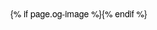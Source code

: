 <!doctype html>
<html>
<head>
<meta charset="utf-8">
<title>{{ page.title }}</title>
<link rel="icon" href="/favicon.ico" />
<link rel="alternate" type="application/atom+xml" title="RSS Feed for client9.com"  href="/atom.xml" />
<meta property="og:site_name" content="client9" />
<meta property="og:type" content="article" />
<meta property="og:url" content="http://www.client9.com{{ page.id }}/" />
<meta property="og:title" content="{{ page.title }}" />
<meta property="og:description" content="{{ page.summary }}" />
{% if page.og-image %}<meta property="og:image" content="http://www.client9.com{{ page.og-image }}" />{% endif %}
<meta name="twitter:card" content="summary">
<meta name="twitter:creator" content="@ngalbreath" />
<!-- http://videojs.com/ -->
<link href="http://vjs.zencdn.net/c/video-js.css" rel="stylesheet">
<script src="http://vjs.zencdn.net/c/video.js"></script>
<style>
body { color: #000;  font-family: proxima-nova, proxima-nova-1, proxima-nova-2, HelveticaNeue, 'Helvetica Neue', Helvetica, Arial, sans-serif; }

body { color: #000; font-family: georgia, "times new roman", times, serif; }


a {text-decoration: none; color: black }
a:active { text-decoration: underline }
a:hover { text-decoration: underline }

h1 { margin-top: 0px; margin-bottom: 0px; }
blockquote { font-size: small; }

.date {
 margin-top: 0px;
 margin-bottom: 0px;
 font-size:small;
 color:grey;
 font-family: arial
}
#page { width: 900px; margin-left:auto; margin-right:auto; padding-left:5pm; padding-right: 5px; }
#left { float: left; width: 590px; padding-right: 5px; }
#right { float: left;width: 290px; padding-left: 5px;}
#footer { clear: both; }
#footer ul { margin: 0; text-align:center;}
#footer ul li {display: inline }
#disqus_thread { margin:10px; padding: 10px}


#header { margin: 0px; }
#header h1 { float:left; font-size: 300%; margin: 0px }
#header ul { float: left; margin: 0; padding: 0px}
#header ul li { display: inline; float: left;
  margin-left: 0px; margin-right: 5px; padding: 0px}

#post a { text-transform: underline; color: #004276; }

.readmore {text-transform: uppercase; font-size: x-small; font-family: arial; color: #004276; }

#post-pagination { font-family: arial; text-transform: uppercase; margin-bottom: 30px; font-size:small}

.previous { display: inline; float:left; margin-top: 0px; margin-left: 20px }
.next  { display: inline; float:right; margin-top: 0px; margin-right: 20px; }
.disabled   { color: #AAA; }
.pagination { margin-bottom: 20px; }

#mc_embed_signup{background:#fff; clear:left; font:14px Helvetica,Arial,sans-serif; }
</style>
<script type="text/javascript">

  var _gaq = _gaq || [];
  _gaq.push(['_setAccount', 'UA-33553605-1']);
  _gaq.push(['_trackPageview']);

  (function() {
    var ga = document.createElement('script'); ga.type = 'text/javascript'; ga.async = true;
    ga.src = ('https:' == document.location.protocol ? 'https://ssl' : 'http://www') + '.google-analytics.com/ga.js';
    var s = document.getElementsByTagName('script')[0]; s.parentNode.insertBefore(ga, s);
  })();
</script>
</head>
<body>
<div id="page">

